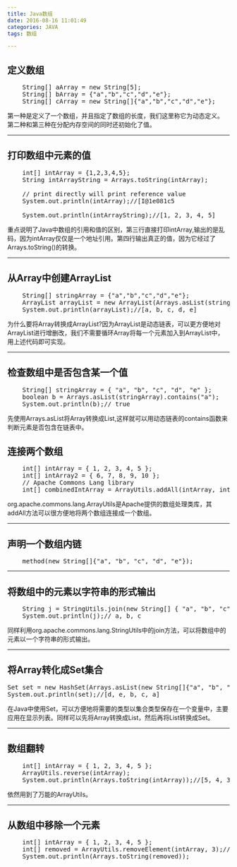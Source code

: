```yaml
---
title: Java数组
date: 2016-08-16 11:01:49
categories: JAVA
tags: 数组

---
```


## 定义数组
<pre>
	String[] aArray = new String[5];
	String[] bArray = {"a","b","c","d","e"};
	String[] cArray = new String[]{"a","b","c","d","e"};	
</pre>

第一种是定义了一个数组，并且指定了数组的长度，我们这里称它为动态定义。
第二种和第三种在分配内存空间的同时还初始化了值。

----------

## 打印数组中元素的值
<pre>
	int[] intArray = {1,2,3,4,5};
	String intArrayString = Arrays.toString(intArray);
	
	// print directly will print reference value
	System.out.println(intArray);//[I@1e081c5

	System.out.println(intArrayString);//[1, 2, 3, 4, 5]
</pre>
重点说明了Java中数组的引用和值的区别，第三行直接打印intArray,输出的是乱码，因为intArray仅仅是一个地址引用。第四行输出真正的值，因为它经过了Arrays.toString()的转换。

----------

## 从Array中创建ArrayList
<pre>
	String[] stringArray = {"a","b","c","d","e"};
	ArrayList<String> arrayList = new ArrayList<String>(Arrays.asList(stringArray));
	System.out.println(arrayList);//[a, b, c, d, e]
</pre>
为什么要将Array转换成ArrayList?因为ArrayList是动态链表，可以更方便地对ArrayList进行增删改，我们不需要循环Array将每一个元素加入到ArrayList中，用上述代码即可实现。

----------

## 检查数组中是否包含某一个值
<pre>
	String[] stringArray = { "a", "b", "c", "d", "e" };
	boolean b = Arrays.asList(stringArray).contains("a");
	System.out.println(b);// true
</pre>
先使用Arrays.asList将Array转换成List<String>,这样就可以用动态链表的contains函数来判断元素是否包含在链表中。

## 连接两个数组
<pre>
	int[] intArray = { 1, 2, 3, 4, 5 };
	int[] intArray2 = { 6, 7, 8, 9, 10 };
	// Apache Commons Lang library
	int[] combinedIntArray = ArrayUtils.addAll(intArray, intArray2);
</pre>
org.apache.commons.lang.ArrayUtils是Apache提供的数组处理类库，其addAll方法可以很方便地将两个数组连接成一个数组。

----------

## 声明一个数组内链
<pre>
	method(new String[]{"a", "b", "c", "d", "e"});
</pre>

----------

## 将数组中的元素以字符串的形式输出
<pre>
	String j = StringUtils.join(new String[] { "a", "b", "c" }, ", ");
	System.out.println(j);// a, b, c
</pre>
同样利用org.apache.commons.lang.StringUtils中的join方法，可以将数组中的元素以一个字符串的形式输出。

----------

## 将Array转化成Set集合
<pre>
Set<String> set = new HashSet<String>(Arrays.asList(new String[]{"a", "b", "c", "d", "e"}));
System.out.println(set);//[d, e, b, c, a]
</pre>
在Java中使用Set，可以方便地将需要的类型以集合类型保存在一个变量中，主要应用在显示列表。同样可以先将Array转换成List，然后再将List转换成Set。

----------

## 数组翻转
<pre>
	int[] intArray = { 1, 2, 3, 4, 5 };
	ArrayUtils.reverse(intArray);
	System.out.println(Arrays.toString(intArray));//[5, 4, 3, 2, 1]
</pre>
依然用到了万能的ArrayUtils。

----------

## 从数组中移除一个元素
<pre>
	int[] intArray = { 1, 2, 3, 4, 5 };
	int[] removed = ArrayUtils.removeElement(intArray, 3);//create a new array
	System.out.println(Arrays.toString(removed));
</pre>


